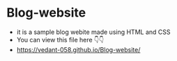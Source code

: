 # Blog-website
- it is a sample blog webite made using HTML and CSS
- You can view this file here 👇👇
- https://vedant-058.github.io/Blog-website/
